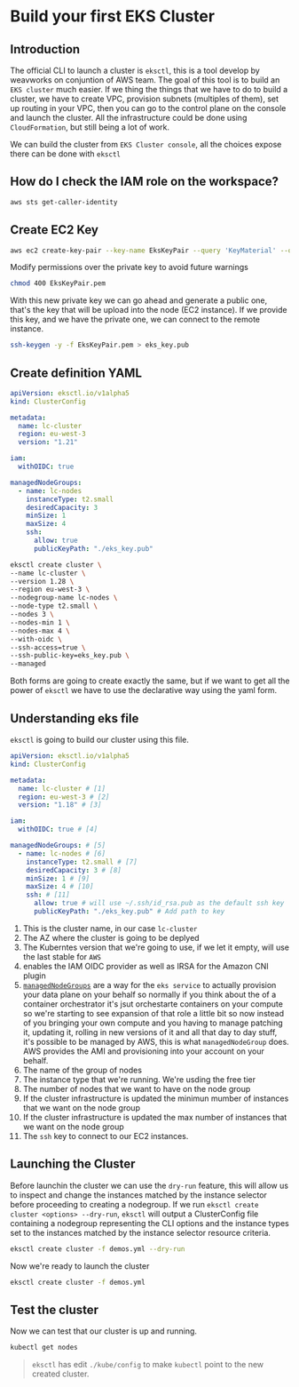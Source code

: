 # Build your first EKS Cluster

## Introduction

The official CLI to launch a cluster is `eksctl`, this is a tool develop by weavworks on conjuntion of AWS team. The goal of this tool is to build an `EKS cluster` much easier. If we thing the things that we have to do to build a cluster, we have to create VPC, provision subnets (multiples of them), set up routing in your VPC, then you can go to the control plane on the console and launch the cluster. All the infrastructure could be done using `CloudFormation`, but still being a lot of work.

We can build the cluster from `EKS Cluster console`, all the choices expose there can be done with `eksctl`

## How do I check the IAM role on the workspace?

```bash
aws sts get-caller-identity
```

## Create EC2 Key

```bash
aws ec2 create-key-pair --key-name EksKeyPair --query 'KeyMaterial' --output text > EksKeyPair.pem
```

Modify permissions over the private key to avoid future warnings

```bash
chmod 400 EksKeyPair.pem
``` 

With this new private key we can go ahead and generate a public one, that's the key that will be upload into the node (EC2 instance). If we provide this key, and we have the private one, we can connect to the remote instance.

```bash
ssh-keygen -y -f EksKeyPair.pem > eks_key.pub
```

## Create definition YAML

```yaml
apiVersion: eksctl.io/v1alpha5
kind: ClusterConfig

metadata:
  name: lc-cluster
  region: eu-west-3
  version: "1.21"

iam:
  withOIDC: true

managedNodeGroups:
  - name: lc-nodes
    instanceType: t2.small
    desiredCapacity: 3
    minSize: 1
    maxSize: 4
    ssh:
      allow: true
      publicKeyPath: "./eks_key.pub"
``` 

```bash
eksctl create cluster \
--name lc-cluster \
--version 1.28 \
--region eu-west-3 \
--nodegroup-name lc-nodes \
--node-type t2.small \
--nodes 3 \
--nodes-min 1 \
--nodes-max 4 \
--with-oidc \
--ssh-access=true \
--ssh-public-key=eks_key.pub \
--managed
```

Both forms are going to create exactly the same, but if we want to get all the power of `eksctl` we have to use the declarative way using the yaml form.

## Understanding eks file

`eksctl` is going to build our cluster using this file.

```yaml
apiVersion: eksctl.io/v1alpha5
kind: ClusterConfig

metadata:
  name: lc-cluster # [1]
  region: eu-west-3 # [2]
  version: "1.18" # [3]

iam:
  withOIDC: true # [4]

managedNodeGroups: # [5]
  - name: lc-nodes # [6]
    instanceType: t2.small # [7]
    desiredCapacity: 3 # [8]
    minSize: 1 # [9]
    maxSize: 4 # [10]
    ssh: # [11]
      allow: true # will use ~/.ssh/id_rsa.pub as the default ssh key
      publicKeyPath: "./eks_key.pub" # Add path to key
``` 

1. This is the cluster name, in our case `lc-cluster`
2. The AZ where the cluster is going to be deplyed
3. The Kuberntes version that we're going to use, if we let it empty, will use the last stable for `AWS`
4. enables the IAM OIDC provider as well as IRSA for the Amazon CNI plugin
5. [`managedNodeGroups`](https://eksctl.io/usage/eks-managed-nodes/) are a way for the `eks service` to actually provision your data plane on your behalf so normally if you think about the of a container orchestrator it's jsut orchestarte containers on your compute so we're starting to see expansion of that role a little bit so now instead of you bringing your own compute and you having to manage patching it, updating it, rolling in new versions of it and all that day to day stuff, it's possible to be managed by AWS, this is what `managedNodeGroup` does. AWS provides the AMI and provisioning into your account on your behalf.
6. The name of the group of nodes
7. The instance type that we're running. We're usding the free tier
8. The number of nodes that we want to have on the node group
9. If the cluster infrastructure is updated the minimun mumber of instances that we want on the node group
10. If the cluster infrastructure is updated the max number of instances that we want on the node group
11. The `ssh` key to connect to our EC2 instances.


## Launching the Cluster

Before launchin the cluster we can use the `dry-run` feature, this will allow us to inspect and change the instances matched by the instance selector before proceeding to creating a nodegroup. If we run `eksctl create cluster <options> --dry-run`, `eksctl` will output a ClusterConfig file containing a nodegroup representing the CLI options and the instance types set to the instances matched by the instance selector resource criteria.

```bash
eksctl create cluster -f demos.yml --dry-run
```

Now we're ready to launch the cluster

```bash
eksctl create cluster -f demos.yml
``` 

## Test the cluster

Now we can test that our cluster is up and running.

```bash
kubectl get nodes
```

> `eksctl` has edit `./kube/config` to make `kubectl` point to the new created cluster.